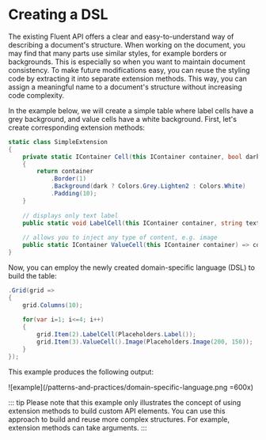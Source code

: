# Creating a DSL

The existing Fluent API offers a clear and easy-to-understand way of describing a document's structure. When working on the document, you may find that many parts use similar styles, for example borders or backgrounds. This is especially so when you want to maintain document consistency. To make future modifications easy, you can reuse the styling code by extracting it into separate extension methods. This way, you can assign a meaningful name to a document's structure without increasing code complexity.

In the example below, we will create a simple table where label cells have a grey background, and value cells have a white background. First, let's create corresponding extension methods:

```csharp
static class SimpleExtension
{
    private static IContainer Cell(this IContainer container, bool dark)
    {
        return container
            .Border(1)
            .Background(dark ? Colors.Grey.Lighten2 : Colors.White)
            .Padding(10);
    }
    
    // displays only text label
    public static void LabelCell(this IContainer container, string text) => container.Cell(true).Text(text).Medium();
    
    // allows you to inject any type of content, e.g. image
    public static IContainer ValueCell(this IContainer container) => container.Cell(false);
}
```

Now, you can employ the newly created domain-specific language (DSL) to build the table:

```csharp
.Grid(grid =>
{
    grid.Columns(10);
    
    for(var i=1; i<=4; i++)
    {
        grid.Item(2).LabelCell(Placeholders.Label());
        grid.Item(3).ValueCell().Image(Placeholders.Image(200, 150));
    }
});
```

This example produces the following output:

![example](/patterns-and-practices/domain-specific-language.png =600x)

::: tip
Please note that this example only illustrates the concept of using extension methods to build custom API elements. You can use this approach to build and reuse more complex structures. For example, extension methods can take arguments.
:::
